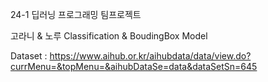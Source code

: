 24-1 딥러닝 프로그래밍 팀프로젝트

고라니 & 노루 Classification & BoudingBox Model

Dataset : https://www.aihub.or.kr/aihubdata/data/view.do?currMenu=&topMenu=&aihubDataSe=data&dataSetSn=645
